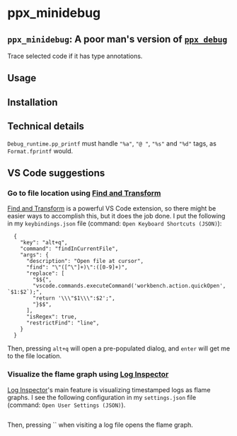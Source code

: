 ppx_minidebug
=============

## `ppx_minidebug`: A poor man's version of [`ppx_debug`]()

Trace selected code if it has type annotations.

## Usage

## Installation

## Technical details

`Debug_runtime.pp_printf` must handle `"%a"`, `"@ "`, `"%s"` and `"%d"` tags, as `Format.fprintf` would.

## VS Code suggestions

### Go to file location using [Find and Transform](https://marketplace.visualstudio.com/items?itemName=ArturoDent.find-and-transform)

[Find and Transform](https://marketplace.visualstudio.com/items?itemName=ArturoDent.find-and-transform) is a powerful VS Code extension, so there might be easier ways to accomplish this, but it does the job done. I put the following in my `keybindings.json` file (command: `Open Keyboard Shortcuts (JSON)`):
```
  {
    "key": "alt+q",
    "command": "findInCurrentFile",
    "args": {
      "description": "Open file at cursor",
      "find": "\"([^\"]+)\":([0-9]+)",
      "replace": [
        "$${",
        "vscode.commands.executeCommand('workbench.action.quickOpen', `$1:$2`);",
        "return '\\\"$1\\\":$2';",
        "}$$",
      ],
      "isRegex": true,
      "restrictFind": "line",
    }
  }
```
Then, pressing `alt+q` will open a pre-populated dialog, and `enter` will get me to the file location.

### Visualize the flame graph using [Log Inspector](https://marketplace.visualstudio.com/items?itemName=LogInspector.loginspector)

[Log Inspector](https://marketplace.visualstudio.com/items?itemName=LogInspector.loginspector)'s main feature is visualizing timestamped logs as flame graphs. I see the following configuration in my `settings.json` file (command: `Open User Settings (JSON)`).
```

```
Then, pressing `` when visiting a log file opens the flame graph.